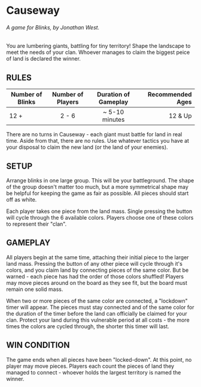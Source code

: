 # Causeway
###### A game for Blinks, by Jonathan West.

You are lumbering giants, battling for tiny territory!  Shape the landscape to meet the needs of your clan.  Whoever manages to claim the biggest peice of land is declared the winner.

## RULES

| Number of Blinks | Number of Players | Duration of Gameplay | Recommended Ages |
|------------------|:-----------------:|:--------------------:|-----------------:|
| 12 +           | 2 - 6             |  ~ 5-10 minutes    | 12 & Up          |

There are no turns in Causeway - each giant must battle for land in real time.  Aside from that, there are no rules.  Use whatever tactics you have at your disposal to claim the new land (or the land of your enemies).

## SETUP
Arrange blinks in one large group.  This will be your battleground.  The shape of the group doesn't matter too much, but a more symmetrical shape may be helpful for keeping the game as fair as possible.  All pieces should start off as white.

Each player takes one piece from the land mass.  Single pressing the button will cycle through the 6 available colors.  Players choose one of these colors to represent their "clan".

## GAMEPLAY
All players begin at the same time, attaching their initial piece to the larger land mass.  Pressing the button of any other piece will cycle through it's colors, and you claim land by connecting pieces of the same color.  But be warned - each piece has had the order of those colors shuffled!  Players may move pieces around on the board as they see fit, but the board must remain one solid mass.

When two or more pieces of the same color are connected, a "lockdown" timer will appear.  The pieces must stay connected and of the same color for the duration of the timer before the land can officially be claimed for your clan.  Protect your land during this vulnerable period at all costs - the more times the colors are cycled through, the shorter this timer will last.

## WIN CONDITION
The game ends when all pieces have been "locked-down".  At this point, no player may move pieces.  Players each count the pieces of land they managed to connect - whoever holds the largest territory is named the winner.